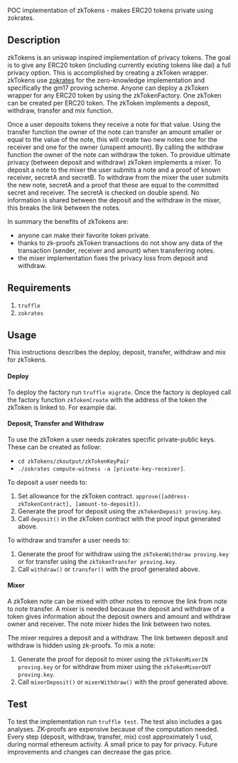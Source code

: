 POC implementation of zkTokens - makes ERC20 tokens private using zokrates. 

## Description
zkTokens is an uniswap inspired implementation of privacy tokens. The goal is to give any ERC20 token (including currently existing tokens like dai) a full privacy option. This is accomplished by creating a zkToken wrapper. zkTokens use [zokrates](https://github.com/Zokrates/ZoKrates) for the zero-knowledge implementation and specifically the gm17 proving scheme. Anyone can deploy a zkToken wrapper for any ERC20 token by using the zkTokenFactory. One zkToken can be created per ERC20 token. The zkToken implements a deposit, withdraw, transfer and mix function. 

Once a user deposits tokens they receive a note for that value. Using the transfer function the owner of the note can transfer an amount smaller or equal to the value of the note, this will create two new notes one for the receiver and one for the owner (unspent amount). By calling the withdraw function the owner of the note can withdraw the token. To providue ultimate privacy (between deposit and withdraw) zkToken implements a mixer. To deposit a note to the mixer the user submits a note and a proof of known receiver, secretA and secretB. To withdraw from the mixer the user submits the new note, secretA and a proof that these are equal to the committed secret and receiver. The secretA is checked on double spend. No information is shared between the deposit and the withdraw in the mixer, this breaks the link between the notes.

In summary the benefits of zkTokens are:
- anyone can make their favorite token private.
- thanks to zk-proofs zkToken transactions do not show any data of the transaction (sender, receiver and amount) when transferring notes.
- the mixer implementation fixes the privacy loss from deposit and withdraw. 

## Requirements
1. `truffle`
2. `zokrates`

## Usage
This instructions describes the deploy, deposit, transfer, withdraw and mix for zkTokens.

#### Deploy
To deploy the factory run `truffle migrate`. Once the factory is deployed call the factory function `zkTokenCreate`
with the address of the token the zkToken is linked to. For example dai.

#### Deposit, Transfer and Withdraw
To use the zkToken a user needs zokrates specific private-public keys. These can be created as follow:
- `cd zkTokens/zkoutput/zkTokenKeyPair`
- `./zokrates compute-witness -a [private-key-receiver]`. 

To deposit a user needs to:
1. Set allowance for the zkToken contract. `approve([address-zkTokenContract], [amount-to-deposit])`.
2. Generate the proof for deposit using the `zkTokenDeposit proving.key`. 
3. Call `deposit()` in the zkToken contract with the proof input generated above.

To withdraw and transfer a user needs to:
1. Generate the proof for withdraw using the `zkTokenWithdraw proving.key` or for transfer using the `zkTokenTransfer proving.key`.
2. Call `withdraw()` or `transfer()` with the proof generated above.

#### Mixer
A zkToken note can be mixed with other notes to remove the link from note to note transfer. A mixer is needed because
the deposit and withdraw of a token gives information about the deposit owners and amount and withdraw owner and receiver.
The note mixer hides the link between two notes. 

The mixer requires a deposit and a withdraw. The link between deposit and withdraw is hidden using zk-proofs. To mix a note:
1. Generate the proof for deposit to mixer using the `zkTokenMixerIN proving.key` or for withdraw from mixer using the `zkTokenMixerOUT proving.key`.
2. Call `mixerDeposit()` or `mixerWithdraw()` with the proof generated above. 

## Test
To test the implementation run `truffle test`. The test also includes a gas analyses. ZK-proofs are expensive because of the computation needed. 
Every step (deposit, withdraw, transfer, mix) cost approximately 1 usd, during normal ethereum activity. A small price to pay for privacy. Future improvements and changes can decrease the gas price.
